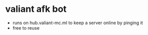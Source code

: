 # valiant afk bot

- runs on hub.valiant-mc.ml to keep a server online by pinging it  
- free to reuse  